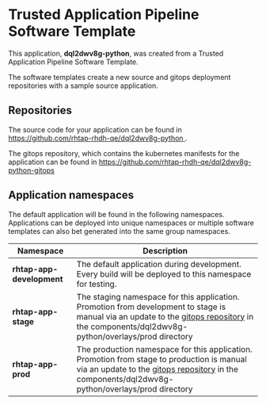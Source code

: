 # Trusted Application Pipeline Software Template

This application, **dql2dwv8g-python**, was created from a Trusted Application Pipeline Software Template.

The software templates create a new source and gitops deployment repositories with a sample source application. 

## Repositories

The source code for your application can be found in [https://github.com/rhtap-rhdh-qe/dql2dwv8g-python ](https://github.com/rhtap-rhdh-qe/dql2dwv8g-python ).
 
The gitops repository, which contains the kubernetes manifests for the application can be found in 
[https://github.com/rhtap-rhdh-qe/dql2dwv8g-python-gitops ](https://github.com/rhtap-rhdh-qe/dql2dwv8g-python-gitops ) 

## Application namespaces 

The default application will be found in the following namespaces. Applications can be deployed into unique namespaces or multiple software templates can also bet generated into the same group namespaces.  

|  Namespace   |  Description   |  
| -------- | -------- |   
| **rhtap-app-development** | The default application during development. Every build will be deployed to this namespace for testing. | 
| **rhtap-app-stage** | The staging namespace for this application. Promotion from development to stage is manual via an update to the [gitops repository](https://github.com/rhtap-rhdh-qe/dql2dwv8g-python-gitops ) in the components/dql2dwv8g-python/overlays/prod directory |  
| **rhtap-app-prod** | The production namespace for this application. Promotion from stage to production is manual via an update to the [gitops repository](https://github.com/rhtap-rhdh-qe/dql2dwv8g-python-gitops ) in the components/dql2dwv8g-python/overlays/prod directory | 